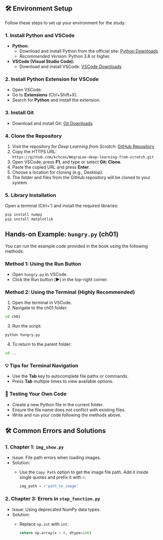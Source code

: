 ## 🛠️ Environment Setup

Follow these steps to set up your environment for the study:

### 1. Install Python and VSCode

- **Python:**
   - Download and install Python from the official site: [Python Downloads](https://www.python.org/downloads/)
   - *Recommended Version:* Python 3.8 or higher.
- **VSCode (Visual Studio Code):**
   - Download and install VSCode: [VSCode Downloads](https://code.visualstudio.com/)

### 2. Install Python Extension for VSCode

- Open VSCode.
- Go to **Extensions** (Ctrl+Shift+X).
- Search for **Python** and install the extension.

### 3. Install Git

- Download and install Git: [Git Downloads](https://git-scm.com/downloads)

### 4. Clone the Repository

1. Visit the repository for *Deep Learning from Scratch*: [GitHub Repository](https://github.com/kchcoo/WegraLee-deep-learning-from-scratch)
2. Copy the HTTPS URL:  
   `https://github.com/kchcoo/WegraLee-deep-learning-from-scratch.git`
3. Open VSCode, press **F1**, and type or select **Git: Clone**.
4. Paste the copied URL and press **Enter**.
5. Choose a location for cloning (e.g., Desktop).
6. The folder and files from the GitHub repository will be cloned to your system.

### 5. Library Installation

Open a terminal (Ctrl+') and install the required libraries:
```bash
pip install numpy
pip install matplotlib
```

## Hands-on Example: `hungry.py` (ch01)

You can run the example code provided in the book using the following methods:

### Method 1: Using the Run Button

- Open `hungry.py` in VSCode.
- Click the Run button (▶️) in the top-right corner.

### Method 2: Using the Terminal (Highly Recommended)

1. Open the terminal in VSCode.
2. Navigate to the ch01 folder:
```bash
cd ch01
```
3. Run the script:
```bash
python hungry.py
```
4. To return to the parent folder:
```bash
cd ..
```

### 💡 **Tips for Terminal Navigation**

- Use the **Tab** key to autocomplete file paths or commands.
- Press **Tab** multiple times to view available options.

### 📝 Testing Your Own Code

- Create a new Python file in the current folder.
- Ensure the file name does not conflict with existing files.
- Write and run your code following the methods above.

## 🛠️ Common Errors and Solutions

### 1. Chapter 1: `img_show.py`

- Issue: File path errors when loading images.
- Solution:
  - Use the `Copy Path` option to get the image file path. Add it inside single quotes and prefix it with `r`:
    
    ```python
    img_path = r'path_to_image'
    ```

### 2. Chapter 3: Errors in `step_function.py`

- Issue: Using deprecated NumPy data types.
- Solution:
   - Replace `np.int` with `int`:
     
     ```python
     return np.array(x > 0, dtype=int)
     ```
